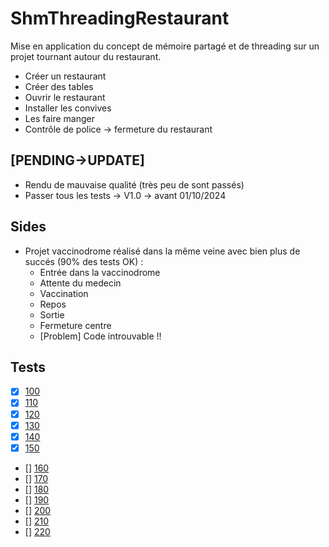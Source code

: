 # ShmThreadingRestaurant

Mise en application du concept de mémoire partagé et de threading sur un projet
tournant autour du restaurant.
- Créer un restaurant 
- Créer des tables
- Ouvrir le restaurant 
- Installer les convives 
- Les faire manger 
- Contrôle de police -> fermeture du restaurant 

## [PENDING->UPDATE]
- Rendu de mauvaise qualité (très peu de sont passés)
- Passer tous les tests -> V1.0 -> avant 01/10/2024

## Sides 
- Projet vaccinodrome réalisé dans la même veine avec bien plus de succés (90% des tests OK) : 
	- Entrée dans la vaccinodrome
	- Attente du medecin 
	- Vaccination 
	- Repos
	- Sortie
	- Fermeture centre
	- [Problem] Code introuvable !!

## Tests 
- [x] [100](code/test-100.sh)
- [x] [110](code/test-110.sh)
- [x] [120](code/test-120.sh)
- [x] [130](code/test-130.sh)
- [x] [140](code/test-140.sh)
- [x] [150](code/test-150.sh)
- [] [160](code/test-160.sh)
- [] [170](code/test-170.sh)
- [] [180](code/test-180.sh)
- [] [190](code/test-190.sh)
- [] [200](code/test-200.sh)
- [] [210](code/test-210.sh)
- [] [220](code/test-220.sh)


